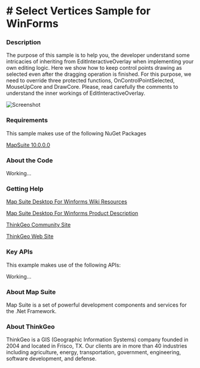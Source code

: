 # #  Select Vertices Sample  for WinForms

### Description

The purpose of this sample is to help you, the developer understand some intricacies of inheriting from EditInteractiveOverlay when implementing your own editing logic. Here we show how to keep control points drawing as selected even after the dragging operation is finished. For this purpose, we need to override three protected functions, OnControlPointSelected, MouseUpCore and DrawCore. Please, read carefully the comments to understand the inner workings of EditInteractiveOverlay.

![Screenshot](https://github.com/ThinkGeo/SelectVerticesSample-ForWinForms/blob/master/ScreenShot.png)

### Requirements
This sample makes use of the following NuGet Packages

[MapSuite 10.0.0.0](http:mapsuite.nuget)

### About the Code

Working...

### Getting Help

[Map Suite Desktop For Winforms Wiki Resources](http://wiki.thinkgeo.com/wiki/map_suite_desktop_edition)

[Map Suite Desktop For Winforms Product Description](http://thinkgeo.com/map-suite-developer-gis/desktop-edition/)

[ThinkGeo Community Site](http://community.thinkgeo.com/)

[ThinkGeo Web Site](http://www.thinkgeo.com)

### Key APIs
This example makes use of the following APIs:

Working...

### About Map Suite
Map Suite is a set of powerful development components and services for the .Net Framework.

### About ThinkGeo
ThinkGeo is a GIS (Geographic Information Systems) company founded in 2004 and located in Frisco, TX. Our clients are in more than 40 industries including agriculture, energy, transportation, government, engineering, software development, and defense.
